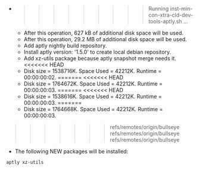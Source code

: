* >>>>>>>>> Running inst-min-con-xtra-cld-dev-tools-aptly.sh ...
  * After this operation, 627 kB of additional disk space will be used.
  * After this operation, 29.2 MB of additional disk space will be used.
  * Add aptly nightly build repository.
  * Install aptly version: '1.5.0' to create local debian repository.
  * Add xz-utils package because aptly snapshot merge needs it.
<<<<<<< HEAD
  * Disk size = 1538716K. Space Used = 42212K. Runtime = 00:00:00:02.
=======
<<<<<<< HEAD
  * Disk size = 1764672K. Space Used = 42212K. Runtime = 00:00:00:03.
=======
<<<<<<< HEAD
  * Disk size = 1538616K. Space Used = 42212K. Runtime = 00:00:00:03.
=======
  * Disk size = 1764668K. Space Used = 42212K. Runtime = 00:00:00:03.
>>>>>>> refs/remotes/origin/bullseye
>>>>>>> refs/remotes/origin/bullseye
>>>>>>> refs/remotes/origin/bullseye
  * The following NEW packages will be installed:
  ```bash
aptly xz-utils
  ```

